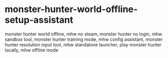 # monster-hunter-world-offline-setup-assistant
monster hunter world offline, mhw no steam, monster hunter no login, mhw sandbox tool, monster hunter training mode, mhw config assistant, monster hunter resolution input tool, mhw standalone launcher, play monster hunter locally, mhw offline mode
